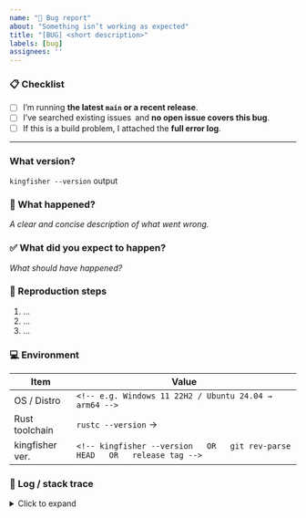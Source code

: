 ```yaml
---
name: "🐛 Bug report"
about: "Something isn’t working as expected"
title: "[BUG] <short description>"
labels: [bug]
assignees: ''
---
```


### 📋 Checklist

- [ ] I’m running **the latest `main` or a recent release**.
- [ ] I’ve searched existing issues and **no open issue covers this bug**.
- [ ] If this is a build problem, I attached the **full error log**.

---

### What version?

`kingfisher --version` output

### 🐞  What happened?

_A clear and concise description of what went wrong._

### ✅  What did you expect to happen?

_What *should* have happened?_

### 🔢  Reproduction steps

1. …
2. …
3. …

### 💻  Environment

| Item            | Value |
| --------------- | ----- |
| OS / Distro     | `<!-- e.g. Windows 11 22H2 / Ubuntu 24.04 → arm64 -->` |
| Rust toolchain  | `rustc --version` → |
| kingfisher ver. | `<!-- kingfisher --version   OR   git rev-parse HEAD   OR   release tag -->` |

### 📎  Log / stack trace

<details>
<summary>Click to expand</summary>

```text
# Paste or drag-and-drop here
```
</details>
